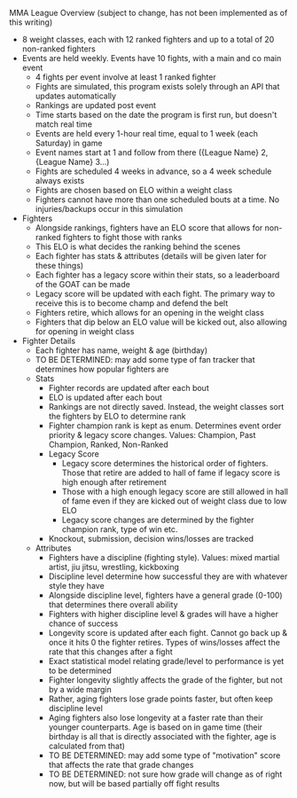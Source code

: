 MMA League Overview (subject to change, has not been implemented as of this writing)
- 8 weight classes, each with 12 ranked fighters and up to a total of 20 non-ranked fighters
- Events are held weekly. Events have 10 fights, with a main and co main event
  - 4 fights per event involve at least 1 ranked fighter
  - Fights are simulated, this program exists solely through an API that updates automatically
  - Rankings are updated post event
  - Time starts based on the date the program is first run, but doesn't match real time
  - Events are held every 1-hour real time, equal to 1 week (each Saturday) in game
  - Event names start at 1 and follow from there ({League Name} 2, {League Name} 3...)
  - Fights are scheduled 4 weeks in advance, so a 4 week schedule always exists
  - Fights are chosen based on ELO within a weight class
  - Fighters cannot have more than one scheduled bouts at a time. No injuries/backups occur in this simulation
- Fighters
  - Alongside rankings, fighters have an ELO score that allows for non-ranked fighters to fight those with ranks
  - This ELO is what decides the ranking behind the scenes
  - Each fighter has stats & attributes (details will be given later for these things)
  - Each fighter has a legacy score within their stats, so a leaderboard of the GOAT can be made
  - Legacy score will be updated with each fight. The primary way to receive this is to become champ and defend the belt
  - Fighters retire, which allows for an opening in the weight class
  - Fighters that dip below an ELO value will be kicked out, also allowing for opening in weight class
- Fighter Details
  - Each fighter has name, weight & age (birthday)
  - TO BE DETERMINED: may add some type of fan tracker that determines how popular fighters are
  - Stats
    - Fighter records are updated after each bout
    - ELO is updated after each bout
    - Rankings are not directly saved. Instead, the weight classes sort the fighters by ELO to determine rank
    - Fighter champion rank is kept as enum. Determines event order priority & legacy score changes. Values: Champion, Past Champion, Ranked, Non-Ranked
    - Legacy Score
      - Legacy score determines the historical order of fighters. Those that retire are added to hall of fame if legacy score is high enough after retirement 
      - Those with a high enough legacy score are still allowed in hall of fame even if they are kicked out of weight class due to low ELO 
      - Legacy score changes are determined by the fighter champion rank, type of win etc.
    - Knockout, submission, decision wins/losses are tracked
  - Attributes
    - Fighters have a discipline (fighting style). Values: mixed martial artist, jiu jitsu, wrestling, kickboxing
    - Discipline level determine how successful they are with whatever style they have
    - Alongside discipline level, fighters have a general grade (0-100) that determines there overall ability
    - Fighters with higher discipline level & grades will have a higher chance of success
    - Longevity score is updated after each fight. Cannot go back up & once it hits 0 the fighter retires. Types of wins/losses affect the rate that this changes after a fight
    - Exact statistical model relating grade/level to performance is yet to be determined
    - Fighter longevity slightly affects the grade of the fighter, but not by a wide margin
    - Rather, aging fighters lose grade points faster, but often keep discipline level
    - Aging fighters also lose longevity at a faster rate than their younger counterparts. Age is based on in game time (their birthday is all that is directly associated with the fighter, age is calculated from that)
    - TO BE DETERMINED: may add some type of "motivation" score that affects the rate that grade changes
    - TO BE DETERMINED: not sure how grade will change as of right now, but will be based partially off fight results